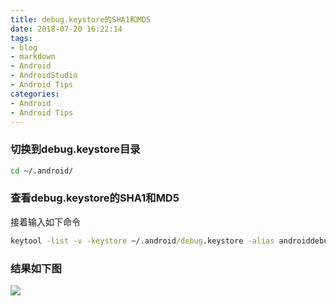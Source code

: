 ```yaml
---
title: debug.keystore的SHA1和MD5
date: 2018-07-20 16:22:14
tags:
- blog
- markdown
- Android 
- AndroidStudio
- Android Tips
categories:
- Android
- Android Tips
---
```


### 切换到debug.keystore目录

```cmd
cd ~/.android/
```
### 查看debug.keystore的SHA1和MD5

接着输入如下命令
```cmd
keytool -list -v -keystore ~/.android/debug.keystore -alias androiddebugkey -storepass android -keypass android
```

### 结果如下图
![](https://ws4.sinaimg.cn/large/006tNbRwly1fx6h7i8nvjj30jy0ff0v8.jpg)

<!--more-->